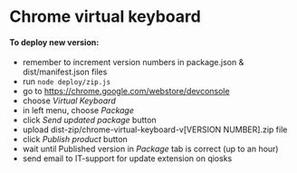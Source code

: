 # Chrome virtual keyboard

#### To deploy new version:

- remember to increment version numbers in package.json & dist/manifest.json files
- run `node deploy/zip.js`
- go to https://chrome.google.com/webstore/devconsole
- choose *Virtual Keyboard*
- in left menu, choose *Package*
- click *Send updated package* button
- upload dist-zip/chrome-virtual-keyboard-v[VERSION NUMBER].zip file
- click *Publish product* button
- wait until Published version in *Package* tab is correct (up to an hour)
- send email to IT-support for update extension on qiosks